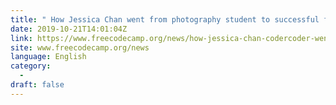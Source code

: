 ```yaml
---
title: " How Jessica Chan went from photography student to successful freelancer and content creator (Podcast) "
date: 2019-10-21T14:01:04Z
link: https://www.freecodecamp.org/news/how-jessica-chan-codercoder-went-from-photography-degree-to-prolific-content-creator-and-successful-freelancer/?utm_medium=RSS&utm_source=news.12bit.vn
site: www.freecodecamp.org/news
language: English
category:
  -   
draft: false
---
```

